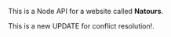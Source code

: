 This is a Node API for a website called **Natours**.

This is a new UPDATE for conflict resolution!.
